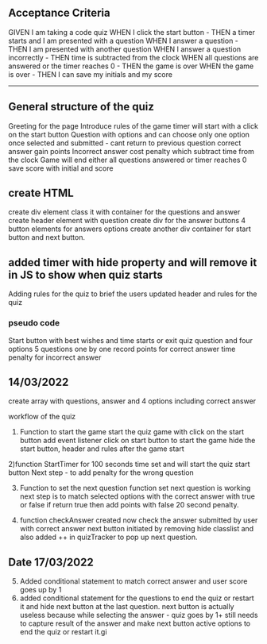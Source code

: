 
## Acceptance Criteria

GIVEN I am taking a code quiz
WHEN I click the start button - THEN a timer starts and I am presented with a question
WHEN I answer a question - THEN I am presented with another question
WHEN I answer a question incorrectly - THEN time is subtracted from the clock
WHEN all questions are answered or the timer reaches 0 - THEN the game is over
WHEN the game is over - THEN I can save my initials and my score

------------------------------------------------------------------------------------
## General structure of the quiz

Greeting for the page
Introduce rules of the game
timer will start with a click on the start button
Question with options and can choose only one option
once selected and submitted - cant return to previous question 
correct answer gain points
Incorrect answer cost penalty which subtract time from the clock
Game will end either all questions answered or timer reaches 0
save score with initial and score

## create HTML 
create div element class it with container for the questions and answer
    create header element with question 
    create div for the answer buttons
    4 button elements for answers options
create another div container for start button and next button.

added timer with hide property and will remove it in JS to show when quiz starts
-------------------------------------------------------------------------------

Adding rules for the quiz to brief the users
updated header and rules for the quiz 


### pseudo code
Start button with best wishes and time starts or exit quiz
question and four options
5 questions one by one
record points for correct answer
time penalty for incorrect answer

## 14/03/2022

create array with questions, answer and 4 options including correct answer 

workflow of the quiz 
1) Function to start the game
    start the quiz game with click on the start button
    add event listener click on start button to start the game 
    hide the start button, header and rules after the game start


2)function StartTimer for 100 seconds
time set and will start the quiz start button
Next step - to add penalty for the wrong question 




3) Function to set the next question 
function set next question is working 
next step is to match selected options with the correct answer with true or false
if return true then add points with false 20 second penalty.

4) function checkAnswer created now 
    check the answer submitted by user with correct answer 
    next button initiated by removing hide classlist and also added ++ in quizTracker to pop up next question.

## Date 17/03/2022

5) Added conditional statement to match correct answer and user score goes up by 1
6) added conditional statement for the questions to end the quiz or restart it and hide next button at the last question.
    next button is actually useless because while selecting the answer - quiz goes by 1+
    still needs to capture result of the answer and make next button active 
    options to end the quiz or restart it.gi








